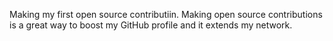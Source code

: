 Making my first open source contributiin. Making open source contributions is a great way to boost my GitHub profile and it extends my network. 